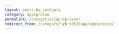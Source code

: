 ```yaml
---
layout: posts_by_category
category: appspresso
permalink: /categories/appspresso/
redirect_from: /category/hybrid%20app/appspresso/
---
```

